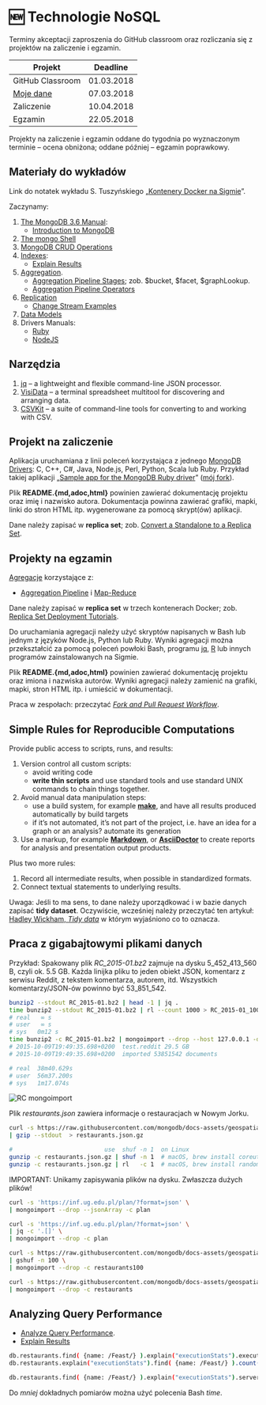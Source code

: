 # :new: Technologie NoSQL

Terminy akceptacji zaproszenia do GitHub classroom oraz
rozliczania się z projektów na zaliczenie i egzamin.

| Projekt          | Deadline   |
|------------------|------------|
| GitHub Classroom | 01.03.2018 |
| [Moje dane](labs.adoc) | 07.03.2018 |
| Zaliczenie       | 10.04.2018 |
| Egzamin          | 22.05.2018 |

Projekty na zaliczenie i egzamin oddane do tygodnia po wyznaczonym terminie –
ocena obniżona; oddane później – egzamin poprawkowy.


## Materiały do wykładów

Link do notatek wykładu S. Tuszyńskiego „[Kontenery Docker na Sigmie](https://www.evernote.com/shard/s168/sh/dfc584c3-b700-4833-99f9-6c6915b928ac/4fac47892645640b)”.

Zaczynamy:

1.  [The MongoDB 3.6 Manual](https://docs.mongodb.com/manual/contents/):
    * [Introduction to MongoDB](https://docs.mongodb.com/manual/introduction/)
1. [The mongo Shell](https://docs.mongodb.com/manual/mongo/)
1. [MongoDB CRUD Operations](https://docs.mongodb.com/manual/crud/)
1. [Indexes](https://docs.mongodb.com/manual/indexes/):
    * [Explain Results](https://docs.mongodb.com/manual/reference/explain-results/)
1. [Aggregation](https://docs.mongodb.com/manual/core/aggregation-pipeline/).
    * [Aggregation Pipeline Stages](https://docs.mongodb.com/manual/reference/operator/aggregation-pipeline/);
      zob. $bucket, $facet, $graphLookup.
    * [Aggregation Pipeline Operators](https://docs.mongodb.com/manual/reference/operator/aggregation/)
1. [Replication](https://docs.mongodb.com/manual/replication/)
    * [Change Stream Examples](https://docs.mongodb.com/manual/tutorial/change-streams-example/)
1. [Data Models](https://docs.mongodb.com/manual/data-modeling/)
1. Drivers Manuals:
    * [Ruby](https://docs.mongodb.com/ruby-driver/master/quick-start)
    * [NodeJS](http://mongodb.github.io/node-mongodb-native/2.2/quick-start/quick-start)


## Narzędzia

1. [jq](https://stedolan.github.io/jq) – a lightweight and flexible command-line JSON processor.
1. [VisiData](https://github.com/saulpw/visidata) – a terminal spreadsheet multitool for discovering and arranging data.
1. [CSVKit](https://csvkit.readthedocs.io/en/1.0.2) – a suite of command-line tools for converting to and working with CSV.


## Projekt na zaliczenie

Aplikacja uruchamiana z linii poleceń korzystająca z jednego
[MongoDB Drivers](https://docs.mongodb.com/ecosystem/drivers/):
C, C++, C#, Java, Node.js, Perl, Python, Scala lub Ruby.
Przykład takiej aplikacji „[Sample app for the MongoDB Ruby driver](https://github.com/steveren/ruby-driver-sample-app)”
([mój fork](https://github.com/nosql/ruby-driver-sample-app)).

Plik **README.{md,adoc,html}** powinien zawierać dokumentację projektu
oraz imię i nazwisko autora.
Dokumentacja powinna zawierać grafiki, mapki, linki do stron HTML itp.
wygenerowane za pomocą skrypt(ów) aplikacji.

Dane należy zapisać w **replica set**;
zob. [Convert a Standalone to a Replica Set](https://docs.mongodb.com/manual/tutorial/convert-standalone-to-replica-set/).


## Projekty na egzamin

[Agregacje](https://docs.mongodb.com/manual/aggregation/) korzystające z:

* [Aggregation Pipeline](https://docs.mongodb.com/manual/aggregation/#aggregation-pipeline) i [Map-Reduce](https://docs.mongodb.com/manual/aggregation/#map-reduce)

Dane należy zapisać w **replica set** w trzech kontenerach Docker;
zob. [Replica Set Deployment Tutorials](https://docs.mongodb.com/manual/administration/replica-set-deployment/).

Do uruchamiania agregacji należy użyć skryptów napisanych w Bash
lub jednym z języków Node.js, Python lub Ruby. Wyniki agregacji można
przekształcić za pomocą poleceń powłoki Bash, programu [jq](https://stedolan.github.io/jq/),
[R](https://www.r-project.org) lub innych programów zainstalowanych na Sigmie.

Plik **README.{md,adoc,html}** powinien zawierać dokumentację projektu
oraz imiona i nazwiska autorów.
Wyniki agregacji należy zamienić na grafiki, mapki, stron HTML itp.
i umieścić w dokumentacji.

Praca w zespołach: przeczytać [*Fork and Pull Request Workflow*](https://github.com/susam/gitpr).


## Simple Rules for Reproducible Computations

Provide public access to scripts, runs, and results:

1. Version control all custom scripts:
    - avoid writing code
    - **write thin scripts** and use standard tools and use standard UNIX
      commands to chain things together.
1. Avoid manual data manipulation steps:
    - use a build system, for example [**make**](http://bost.ocks.org/mike/make/),
      and have all results produced automatically by build targets
    - if it’s not automated, it’s not part of the project,
      i.e. have an idea for a graph or an analysis?
      automate its generation
1. Use a markup, for example
   [**Markdown**](http://daringfireball.net/projects/markdown/syntax), or
   [**AsciiDoctor**](http://asciidoctor.org)
   to create reports for analysis and presentation output products.

Plus two more rules:

1. Record all intermediate results, when possible in standardized formats.
1. Connect textual statements to underlying results.

Uwaga: Jeśli to ma sens, to dane należy uporządkować i w bazie danych zapisać
**tidy dataset**. Oczywiście, wcześniej należy przeczytać ten artykuł:
[Hadley Wickham, *Tidy data*](https://www.jstatsoft.org/article/view/v059i10/v59i10.pdf)
w którym wyjaśniono co to oznacza.


## Praca z gigabajtowymi plikami danych

Przykład: Spakowany plik _RC_2015-01.bz2_ zajmuje na dysku 5_452_413_560 B,
czyli ok. 5.5 GB. Każda linijka pliku to jeden obiekt JSON, komentarz
z serwisu Reddit, z tekstem komentarza, autorem, itd.
Wszystkich komentarzy/JSON-ów powinno być 53_851_542.

```bash
bunzip2 --stdout RC_2015-01.bz2 | head -1 | jq .
time bunzip2 --stdout RC_2015-01.bz2 | rl --count 1000 > RC_2015-01_1000.json
# real   ∞ s
# user   ∞ s
# sys	0m12 s
time bunzip2 -c RC_2015-01.bz2 | mongoimport --drop --host 127.0.0.1 -d test -c reddit
# 2015-10-09T19:49:35.698+0200	test.reddit	29.5 GB
# 2015-10-09T19:49:35.698+0200	imported 53851542 documents

# real  38m40.629s
# user  56m37.200s
# sys   1m17.074s
```

![RC mongoimport](images/RC_mongoimport_WiredTiger.png)

Plik _restaurants.json_ zawiera informacje o restauracjach w Nowym Jorku.

```bash
curl -s https://raw.githubusercontent.com/mongodb/docs-assets/geospatial/neighborhoods.json \
| gzip --stdout  > restaurants.json.gz

#                          use  shuf -n 1  on Linux
gunzip -c restaurants.json.gz | shuf -n 1  # macOS, brew install coreutils (gshuf)
gunzip -c restaurants.json.gz | rl   -c 1  # macOS, brew install randomize-lines
```

IMPORTANT: Unikamy zapisywania plików na dysku. Zwłaszcza dużych plików!

```bash
curl -s 'https://inf.ug.edu.pl/plan/?format=json' \
| mongoimport --drop --jsonArray -c plan

curl -s 'https://inf.ug.edu.pl/plan/?format=json' \
| jq -c '.[]' \
| mongoimport --drop -c plan

curl -s https://raw.githubusercontent.com/mongodb/docs-assets/geospatial/restaurants.json \
| gshuf -n 100 \
| mongoimport --drop -c restaurants100

curl -s https://raw.githubusercontent.com/mongodb/docs-assets/geospatial/neighborhoods.json \
| mongoimport --drop -c restaurants
```


## Analyzing Query Performance

* [Analyze Query Performance](https://docs.mongodb.com/manual/tutorial/analyze-query-plan/).
* [Explain Results](https://docs.mongodb.com/manual/reference/explain-results/)

```sh
db.restaurants.find( {name: /Feast/} ).explain("executionStats").executionStats
db.restaurants.explain("executionStats").find( {name: /Feast/} ).count()

db.restaurants.find( {name: /Feast/} ).explain("executionStats").serverInfo
```

Do *mniej* dokładnych pomiarów można użyć polecenia Bash _time_.
